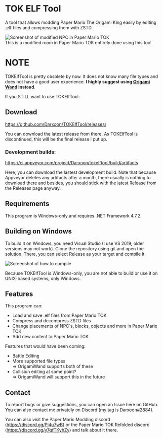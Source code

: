 # TOK ELF Tool
A tool that allows modding Paper Mario The Origami King easily by editing .elf files and compressing them with ZSTD.

![Screenshot of modified NPC in Paper Mario TOK](https://i.imgur.com/AsZlzvh.png)\
This is a modified room in Paper Mario TOK entirely done using this tool.

# NOTE
TOKElfTool is pretty obsolete by now. It does not know many file types and does not have a good user experience. **I highly suggest using [Origami Wand](https://github.com/Darxoon/OrigamiWand) instead.**

If you STILL want to use TOKElfTool:

## Download
https://github.com/Darxoon/TOKElfTool/releases/

You can download the latest release from there. As TOKElfTool is discontinued, this will be the final release I put up.

### Development builds:
https://ci.appveyor.com/project/Darxoon/tokelftool/build/artifacts

Here, you can download the lastest development build. Note that because Appveyor deletes any artifacts after a month, there usually is nothing to download there and besides, you should stick with the latest Release from the Releases page anyway.

## Requirements
This program is Windows-only and requires .NET Framework 4.7.2.

## Building on Windows
To build it on Windows, you need Visual Studio (I use VS 2019, older versions may not work). Clone the
repository using git and open the solution. There, you can select Release as your target and compile it.

![Screenshot of how to compile](https://i.imgur.com/LL3ZmAQ.png)

Because TOKElfTool is Windows-only, you are not able to build or use it on UNIX-based systems, only Windows.

## Features
This program can:
 * Load and save .elf files from Paper Mario TOK
 * Compress and decompress ZSTD files
 * Change placements of NPC's, blocks, objects and more in Paper Mario TOK
 * Add new content to Paper Mario TOK

Features that would have been coming:
 * Battle Editing
 * More supported file types  
 => OrigamiWand supports both of these
 * Collision editing at some point?  
 => OrigamiWand will support this in the future

## Contact
To report bugs or give suggestions, you can open an Issue here on GitHub. You can also contact me privately on Discord (my tag is Darxoon#2884).

You can also visit the Paper Mario Modding discord (https://discord.gg/Pj4u7wB) or the Paper Mario TOK Refolded discord (https://discord.gg/y7qfTKyhZy) and talk about it there. 
